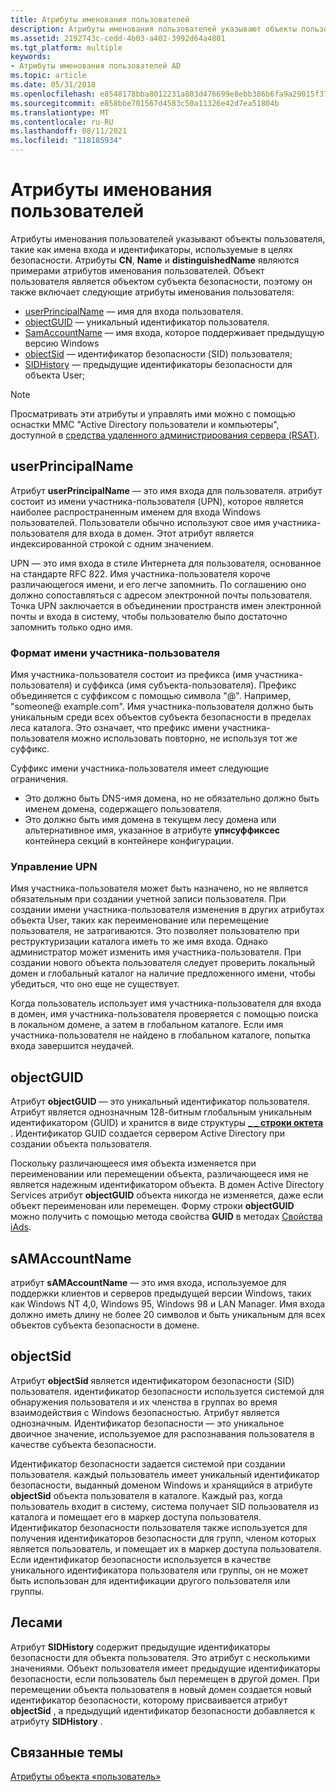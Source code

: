 ```yaml
---
title: Атрибуты именования пользователей
description: Атрибуты именования пользователей указывают объекты пользователя, такие как имена входа и идентификаторы, используемые в целях безопасности.
ms.assetid: 2192743c-cedd-4b03-a402-3992d64a4801
ms.tgt_platform: multiple
keywords:
- Атрибуты именования пользователей AD
ms.topic: article
ms.date: 05/31/2018
ms.openlocfilehash: e8548178bba8012231a803d476699e8ebb386b6fa9a29015f3721e7b32d94158
ms.sourcegitcommit: e858bbe701567d4583c50a11326e42d7ea51804b
ms.translationtype: MT
ms.contentlocale: ru-RU
ms.lasthandoff: 08/11/2021
ms.locfileid: "118185934"
---
```

# <a name="user-naming-attributes"></a>Атрибуты именования пользователей

Атрибуты именования пользователей указывают объекты пользователя, такие как имена входа и идентификаторы, используемые в целях безопасности. Атрибуты **CN**, **Name** и **distinguishedName** являются примерами атрибутов именования пользователей. Объект пользователя является объектом субъекта безопасности, поэтому он также включает следующие атрибуты именования пользователя:

-   [userPrincipalName](#userprincipalname) — имя для входа пользователя.
-   [objectGUID](#objectguid) — уникальный идентификатор пользователя.
-   [SamAccountName](#samaccountname) — имя входа, которое поддерживает предыдущую версию Windows
-   [objectSid](#objectsid) — идентификатор безопасности (SID) пользователя;
-   [SIDHistory](#sidhistory) — предыдущие идентификаторы безопасности для объекта User;

> [!Note]  
> Просматривать эти атрибуты и управлять ими можно с помощью оснастки MMC "Active Directory пользователи и компьютеры", доступной в [средства удаленного администрирования сервера (RSAT)](https://www.microsoft.com/download/details.aspx?id=45520).

 

## <a name="userprincipalname"></a>userPrincipalName

Атрибут **userPrincipalName** — это имя входа для пользователя. атрибут состоит из имени участника-пользователя (UPN), которое является наиболее распространенным именем для входа Windows пользователей. Пользователи обычно используют свое имя участника-пользователя для входа в домен. Этот атрибут является индексированной строкой с одним значением.

UPN — это имя входа в стиле Интернета для пользователя, основанное на стандарте RFC 822. Имя участника-пользователя короче различающегося имени, и его легче запомнить. По соглашению оно должно сопоставляться с адресом электронной почты пользователя. Точка UPN заключается в объединении пространств имен электронной почты и входа в систему, чтобы пользователю было достаточно запомнить только одно имя.

### <a name="upn-format"></a>Формат имени участника-пользователя

Имя участника-пользователя состоит из префикса (имя участника-пользователя) и суффикса (имя субъекта-пользователя). Префикс объединяется с суффиксом с помощью символа "@". Например, "someone@ example.com". Имя участника-пользователя должно быть уникальным среди всех объектов субъекта безопасности в пределах леса каталога. Это означает, что префикс имени участника-пользователя можно использовать повторно, не используя тот же суффикс.

Суффикс имени участника-пользователя имеет следующие ограничения.

-   Это должно быть DNS-имя домена, но не обязательно должно быть именем домена, содержащего пользователя.
-   Это должно быть имя домена в текущем лесу домена или альтернативное имя, указанное в атрибуте **упнсуффиксес** контейнера секций в контейнере конфигурации.

### <a name="upn-management"></a>Управление UPN

Имя участника-пользователя может быть назначено, но не является обязательным при создании учетной записи пользователя. При создании имени участника-пользователя изменения в других атрибутах объекта User, таких как переименование или перемещение пользователя, не затрагиваются. Это позволяет пользователю при реструктуризации каталога иметь то же имя входа. Однако администратор может изменить имя участника-пользователя. При создании нового объекта пользователя следует проверить локальный домен и глобальный каталог на наличие предложенного имени, чтобы убедиться, что оно еще не существует.

Когда пользователь использует имя участника-пользователя для входа в домен, имя участника-пользователя проверяется с помощью поиска в локальном домене, а затем в глобальном каталоге. Если имя участника-пользователя не найдено в глобальном каталоге, попытка входа завершится неудачей.

## <a name="objectguid"></a>objectGUID

Атрибут **objectGUID** — это уникальный идентификатор пользователя. Атрибут является однозначным 128-битным глобальным уникальным идентификатором (GUID) и хранится в виде структуры [**\_ \_ строки октета**](/windows/win32/api/iads/ns-iads-ads_octet_string) . Идентификатор GUID создается сервером Active Directory при создании объекта пользователя.

Поскольку различающееся имя объекта изменяется при переименовании или перемещении объекта, различающееся имя не является надежным идентификатором объекта. В домен Active Directory Services атрибут **objectGUID** объекта никогда не изменяется, даже если объект переименован или перемещен. Форму строки **objectGUID** можно получить с помощью метода свойства **GUID** в методах [Свойства iAds](/windows/desktop/ADSI/iads-property-methods).

## <a name="samaccountname"></a>sAMAccountName

атрибут **sAMAccountName** — это имя входа, используемое для поддержки клиентов и серверов предыдущей версии Windows, таких как Windows NT 4,0, Windows 95, Windows 98 и LAN Manager. Имя входа должно иметь длину не более 20 символов и быть уникальным для всех объектов субъекта безопасности в домене.

## <a name="objectsid"></a>objectSid

Атрибут **objectSid** является идентификатором безопасности (SID) пользователя. идентификатор безопасности используется системой для обнаружения пользователя и их членства в группах во время взаимодействия с Windows безопасностью. Атрибут является однозначным. Идентификатор безопасности — это уникальное двоичное значение, используемое для распознавания пользователя в качестве субъекта безопасности.

Идентификатор безопасности задается системой при создании пользователя. каждый пользователь имеет уникальный идентификатор безопасности, выданный доменом Windows и хранящийся в атрибуте **objectSid** объекта пользователя в каталоге. Каждый раз, когда пользователь входит в систему, система получает SID пользователя из каталога и помещает его в маркер доступа пользователя. Идентификатор безопасности пользователя также используется для получения идентификаторов безопасности для групп, членом которых является пользователь, и помещает их в маркер доступа пользователя. Если идентификатор безопасности используется в качестве уникального идентификатора пользователя или группы, он не может быть использован для идентификации другого пользователя или группы.

## <a name="sidhistory"></a>Лесами

Атрибут **SIDHistory** содержит предыдущие идентификаторы безопасности для объекта пользователя. Это атрибут с несколькими значениями. Объект пользователя имеет предыдущие идентификаторы безопасности, если пользователь был перемещен в другой домен. При перемещении объекта пользователя в новый домен создается новый идентификатор безопасности, которому присваивается атрибут **objectSid** , а предыдущий идентификатор безопасности добавляется к атрибуту **SIDHistory** .

## <a name="related-topics"></a>Связанные темы

<dl> <dt>

[Атрибуты объекта «пользователь»](user-object-attributes.md)
</dt> </dl>

 

 